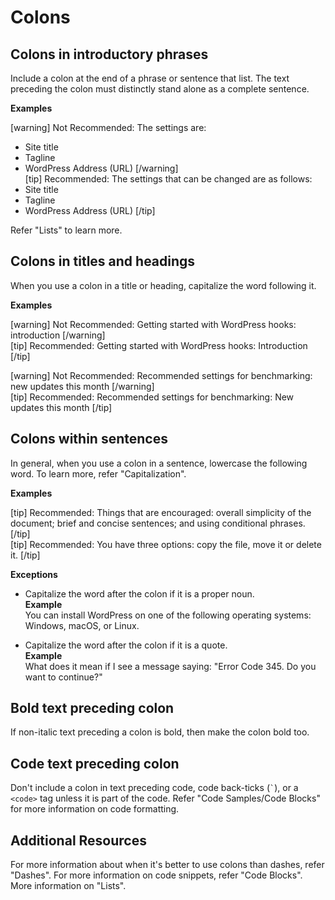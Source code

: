 # Colons

## Colons in introductory phrases

Include a colon at the end of a phrase or sentence that list. The text preceding the colon must distinctly stand alone as a complete sentence.

**Examples**  

[warning]
Not Recommended: The settings are:
- Site title
- Tagline
- WordPress Address (URL)
[/warning]  
[tip]
Recommended: The settings that can be changed are as follows:
- Site title
- Tagline
- WordPress Address (URL)
[/tip]

Refer "Lists" to learn more.

## Colons in titles and headings

When you use a colon in a title or heading, capitalize the word following it.

**Examples**  

[warning] Not Recommended: Getting started with WordPress hooks: introduction [/warning]  
[tip] Recommended: Getting started with WordPress hooks: Introduction [/tip]

[warning] Not Recommended: Recommended settings for benchmarking: new updates this month [/warning]  
[tip] Recommended: Recommended settings for benchmarking: New updates this month [/tip]

## Colons within sentences

In general, when you use a colon in a sentence, lowercase the following word. To learn more, refer "Capitalization".

**Examples**  

[tip] Recommended: Things that are encouraged: overall simplicity of the document; brief and concise sentences; and using conditional phrases. [/tip]  
[tip] Recommended: You have three options: copy the file, move it or delete it.  [/tip]

**Exceptions**  

- Capitalize the word after the colon if it is a proper noun.  
 **Example**  
 You can install WordPress on one of the following operating systems: Windows, macOS, or Linux.

- Capitalize the word after the colon if it is a quote.  
 **Example**  
 What does it mean if I see a message saying: "Error Code 345. Do you want to continue?"

## Bold text preceding colon

If non-italic text preceding a colon is bold, then make the colon bold too.

## Code text preceding colon

Don't include a colon in text preceding code, code back-ticks (``` ` ```), or a `<code>` tag unless it is part of the code.
Refer "Code Samples/Code Blocks" for more information on code formatting.

## Additional Resources

For more information about when it's better to use colons than dashes, refer "Dashes".
For more information on code snippets, refer "Code Blocks".
More information on "Lists".

